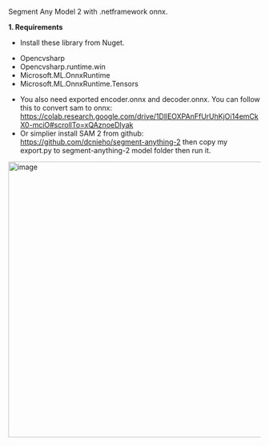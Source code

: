 Segment Any Model 2 with .netframework onnx.

**1. Requirements**
- Install these library from Nuget.
+ Opencvsharp
+ Opencvsharp.runtime.win
+ Microsoft.ML.OnnxRuntime
+ Microsoft.ML.OnnxRuntime.Tensors
- You also need exported encoder.onnx and decoder.onnx. You can follow this to convert sam to onnx: https://colab.research.google.com/drive/1DllEOXPAnFfUrUhKjOi14emCkX0-mciO#scrollTo=xQAznoeDIyak
- Or simplier install SAM 2 from github: https://github.com/dcnieho/segment-anything-2 then copy my export.py to segment-anything-2 model folder then run it.

<img width="1002" height="550" alt="image" src="https://github.com/user-attachments/assets/80050e2c-4dcb-4492-8c5b-9f38d145bf6f" />
